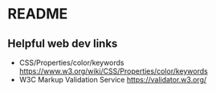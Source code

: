 # README

## Helpful web dev links
* CSS/Properties/color/keywords https://www.w3.org/wiki/CSS/Properties/color/keywords
* W3C Markup Validation Service https://validator.w3.org/
